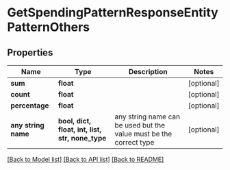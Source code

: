 # GetSpendingPatternResponseEntityPatternOthers


## Properties
Name | Type | Description | Notes
------------ | ------------- | ------------- | -------------
**sum** | **float** |  | [optional] 
**count** | **float** |  | [optional] 
**percentage** | **float** |  | [optional] 
**any string name** | **bool, dict, float, int, list, str, none_type** | any string name can be used but the value must be the correct type | [optional]

[[Back to Model list]](../README.md#documentation-for-models) [[Back to API list]](../README.md#documentation-for-api-endpoints) [[Back to README]](../README.md)


